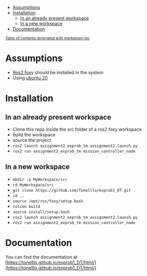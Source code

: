 - [Assumptions](#assumptions)
- [Installation](#installation)
  * [In an already present workspace](#in-an-already-present-workspace)
  * [In a new workspace](#in-a-new-workspace)
- [Documentation](#documentation)

<small><i><a href='http://ecotrust-canada.github.io/markdown-toc/'>Table of contents generated with markdown-toc</a></i></small>


# Assumptions
+ [Ros2 foxy](https://docs.ros.org/en/foxy/index.html) should be installed in the system
+ Using [ubuntu 20](https://releases.ubuntu.com/focal/)
# Installation
## In an already present workspace
+ Clone this repo inside the src folder of a ros2 foxy workspace
+ build the workspace
+ source the project
+ `ros2 launch assignment2_exprob_tm assignment2.launch.py`
+ `ros2 run assignment2_exprob_tm mission_controller_node`
## In a new workspace
+ `mkdir -p MyWorkspace/src`
+ `cd MyWorkspace/src`
+ `git clone https://github.com/Tonelllo/exprob1_DT.git .`
+ `cd ..`
+ `source /opt/ros/foxy/setup.bash`
+ `colcon build`
+ `source install/setup.bash`
+ `ros2 launch assignment2_exprob_tm assignment2.launch.py`
+ `ros2 run assignment2_exprob_tm mission_controller_node`
# Documentation
You can find the documentation at [https://tonelllo.github.io/exprob1_DT/html/](https://tonelllo.github.io/exprob1_DT/html/)
